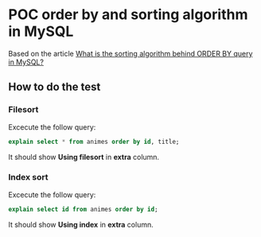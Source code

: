 # POC order by and sorting algorithm in MySQL
Based on the article [What is the sorting algorithm behind ORDER BY query in MySQL?](https://www.pankajtanwar.in/blog/what-is-the-sorting-algorithm-behind-order-by-query-in-mysql)

## How to do the test
### Filesort
Excecute the follow query:
```sql
explain select * from animes order by id, title;
```
It should show **Using filesort** in **extra** column.

### Index sort
Excecute the follow query:
```sql
explain select id from animes order by id;
```
It should show **Using index** in **extra** column.
